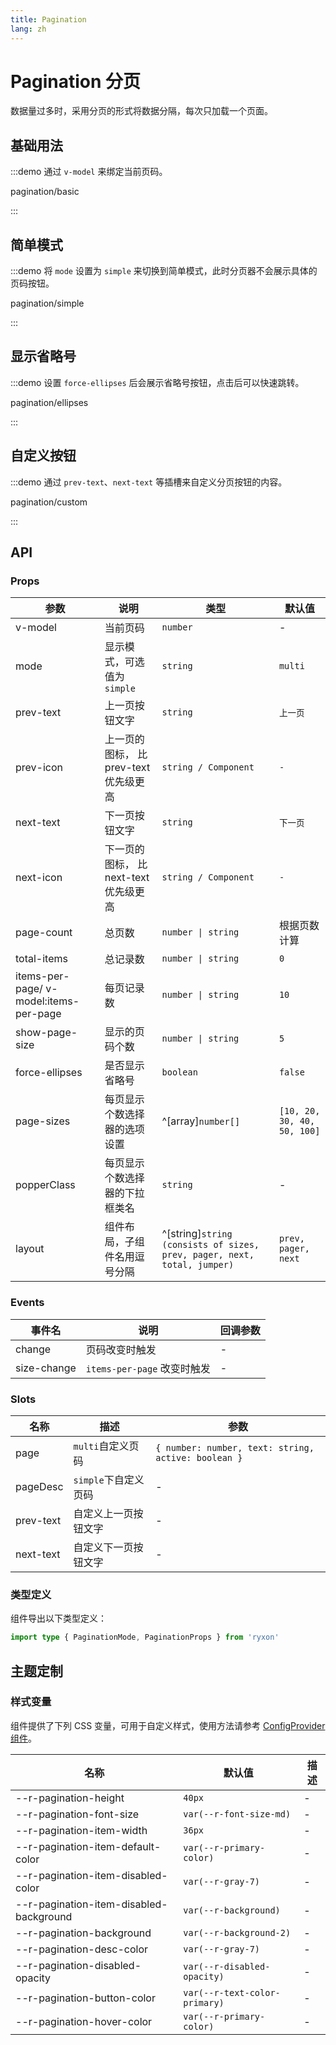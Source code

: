 ```yaml
---
title: Pagination
lang: zh
---
```


# Pagination 分页

数据量过多时，采用分页的形式将数据分隔，每次只加载一个页面。

## 基础用法

:::demo 通过 `v-model` 来绑定当前页码。

pagination/basic

:::

## 简单模式

:::demo 将 `mode` 设置为 `simple` 来切换到简单模式，此时分页器不会展示具体的页码按钮。

pagination/simple

:::

## 显示省略号

:::demo 设置 `force-ellipses` 后会展示省略号按钮，点击后可以快速跳转。

pagination/ellipses

:::

## 自定义按钮

:::demo 通过 `prev-text`、`next-text` 等插槽来自定义分页按钮的内容。

pagination/custom

:::

## API

### Props

| 参数 | 说明 | 类型 | 默认值 |
| --- | --- | --- | --- |
| v-model | 当前页码 | `number` | - |
| mode | 显示模式，可选值为 `simple` | `string` | `multi` |
| prev-text | 上一页按钮文字 | `string` | `上一页` |
| prev-icon | 上一页的图标， 比 prev-text 优先级更高 | `string / Component` | `-` |
| next-text | 下一页按钮文字 | `string` | `下一页` |
| next-icon | 下一页的图标， 比 next-text 优先级更高 | `string / Component` | `-` |
| page-count | 总页数 | `number \| string` | 根据页数计算 |
| total-items | 总记录数 | `number \| string` | `0` |
| items-per-page/ v-model:items-per-page | 每页记录数 | `number \| string` | `10` |
| show-page-size | 显示的页码个数 | `number \| string` | `5` |
| force-ellipses | 是否显示省略号 | `boolean` | `false` |
| page-sizes | 每页显示个数选择器的选项设置 | ^[array]`number[]` | `[10, 20, 30, 40, 50, 100]` |
| popperClass | 每页显示个数选择器的下拉框类名 | `string` | - |
| layout | 组件布局，子组件名用逗号分隔 | ^[string]`string (consists of sizes, prev, pager, next, total, jumper)` | `prev, pager, next` |

### Events

| 事件名      | 说明                        | 回调参数 |
| ----------- | --------------------------- | -------- |
| change      | 页码改变时触发              | -        |
| size-change | `items-per-page` 改变时触发 | -        |

### Slots

| 名称 | 描述 | 参数 |
| --- | --- | --- |
| page | `multi`自定义页码 | `{ number: number, text: string, active: boolean }` |
| pageDesc | `simple`下自定义页码 | - |
| prev-text | 自定义上一页按钮文字 | - |
| next-text | 自定义下一页按钮文字 | - |

### 类型定义

组件导出以下类型定义：

```ts
import type { PaginationMode, PaginationProps } from 'ryxon'
```

## 主题定制

### 样式变量

组件提供了下列 CSS 变量，可用于自定义样式，使用方法请参考 [ConfigProvider 组件](/zh/component/config-provider.html)。

| 名称 | 默认值 | 描述 |
| --- | --- | --- |
| --r-pagination-height | `40px` | - |
| --r-pagination-font-size | `var(--r-font-size-md)` | - |
| --r-pagination-item-width | `36px` | - |
| --r-pagination-item-default-color | `var(--r-primary-color)` | - |
| --r-pagination-item-disabled-color | `var(--r-gray-7)` | - |
| --r-pagination-item-disabled-background | `var(--r-background)` | - |
| --r-pagination-background | `var(--r-background-2)` | - |
| --r-pagination-desc-color | `var(--r-gray-7)` | - |
| --r-pagination-disabled-opacity | `var(--r-disabled-opacity)` | - |
| --r-pagination-button-color | `var(--r-text-color-primary)` | - |
| --r-pagination-hover-color | `var(--r-primary-color)` | - |
